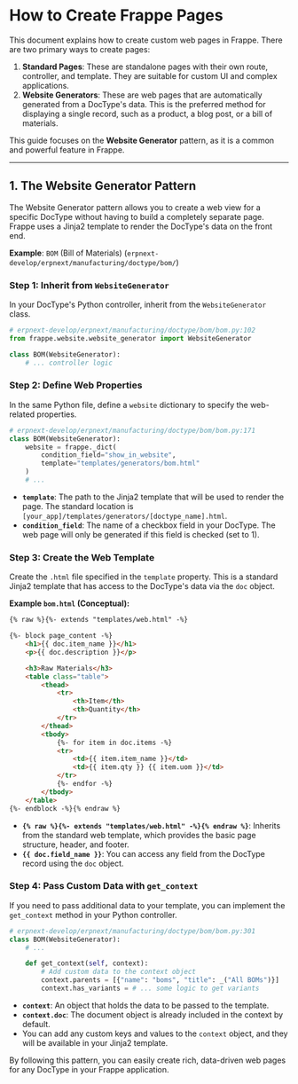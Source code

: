 # How to Create Frappe Pages

This document explains how to create custom web pages in Frappe. There are two primary ways to create pages:

1.  **Standard Pages**: These are standalone pages with their own route, controller, and template. They are suitable for custom UI and complex applications.
2.  **Website Generators**: These are web pages that are automatically generated from a DocType's data. This is the preferred method for displaying a single record, such as a product, a blog post, or a bill of materials.

This guide focuses on the **Website Generator** pattern, as it is a common and powerful feature in Frappe.

---

## 1. The Website Generator Pattern

The Website Generator pattern allows you to create a web view for a specific DocType without having to build a completely separate page. Frappe uses a Jinja2 template to render the DocType's data on the front end.

**Example**: `BOM` (Bill of Materials) (`erpnext-develop/erpnext/manufacturing/doctype/bom/`)

### Step 1: Inherit from `WebsiteGenerator`

In your DocType's Python controller, inherit from the `WebsiteGenerator` class.

```python
# erpnext-develop/erpnext/manufacturing/doctype/bom/bom.py:102
from frappe.website.website_generator import WebsiteGenerator

class BOM(WebsiteGenerator):
    # ... controller logic
```

### Step 2: Define Web Properties

In the same Python file, define a `website` dictionary to specify the web-related properties.

```python
# erpnext-develop/erpnext/manufacturing/doctype/bom/bom.py:171
class BOM(WebsiteGenerator):
    website = frappe._dict(
        condition_field="show_in_website",
        template="templates/generators/bom.html"
    )
    # ...
```

- **`template`**: The path to the Jinja2 template that will be used to render the page. The standard location is `[your_app]/templates/generators/[doctype_name].html`.
- **`condition_field`**: The name of a checkbox field in your DocType. The web page will only be generated if this field is checked (set to 1).

### Step 3: Create the Web Template

Create the `.html` file specified in the `template` property. This is a standard Jinja2 template that has access to the DocType's data via the `doc` object.

**Example `bom.html` (Conceptual):**
```html
{% raw %}{%- extends "templates/web.html" -%}

{%- block page_content -%}
    <h1>{{ doc.item_name }}</h1>
    <p>{{ doc.description }}</p>

    <h3>Raw Materials</h3>
    <table class="table">
        <thead>
            <tr>
                <th>Item</th>
                <th>Quantity</th>
            </tr>
        </thead>
        <tbody>
            {%- for item in doc.items -%}
            <tr>
                <td>{{ item.item_name }}</td>
                <td>{{ item.qty }} {{ item.uom }}</td>
            </tr>
            {%- endfor -%}
        </tbody>
    </table>
{%- endblock -%}{% endraw %}
```

- **`{% raw %}{%- extends "templates/web.html" -%}{% endraw %}`**: Inherits from the standard web template, which provides the basic page structure, header, and footer.
- **`{{ doc.field_name }}`**: You can access any field from the DocType record using the `doc` object.

### Step 4: Pass Custom Data with `get_context`

If you need to pass additional data to your template, you can implement the `get_context` method in your Python controller.

```python
# erpnext-develop/erpnext/manufacturing/doctype/bom/bom.py:301
class BOM(WebsiteGenerator):
    # ...

    def get_context(self, context):
        # Add custom data to the context object
        context.parents = [{"name": "boms", "title": _("All BOMs")}]
        context.has_variants = # ... some logic to get variants
```

- **`context`**: An object that holds the data to be passed to the template.
- **`context.doc`**: The document object is already included in the context by default.
- You can add any custom keys and values to the `context` object, and they will be available in your Jinja2 template.

By following this pattern, you can easily create rich, data-driven web pages for any DocType in your Frappe application.